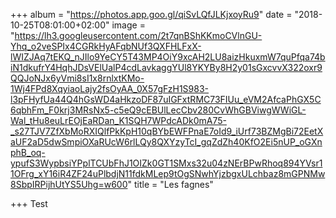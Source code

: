 +++
album = "https://photos.app.goo.gl/qiSvLQfJLKjxoyRu9"
date = "2018-10-25T08:01:00+02:00"
image = "https://lh3.googleusercontent.com/2t7qnBShKKmoCVlnGU-Yhq_o2veSPIx4CGRkHyAFqbNUf3QXFHLFxX-lWIZJAq7tEKQ_nJIlo9YeCY5T43MP4OiY9xcAH2LU8aizHkuxmW7quPfqa74biN1dkufrY4HqhJDsVElUalP4cdLavkaggYUl8YKYBy8H2y01sGxcvvX322oxr9QQJoNJx6yVmi8sI1x8rnlxtKMo-1Wj4FPd8XqyiaoLajy2fsOyAA_0X57gFzH1S983-l3pFHyfUa44Q4hGsWD4aHkzoDF87uIGFxtRMC73FIUu_eVM2AfcaPhGX5C6qbhFm_F0krj3MRsNx5-c5eQ9cEBUlLecCbv280CvWhGBViwgWWiGL-Wal_tHu8euLrEOjEaRDan_K1SQH7WPdcADk0mA75-_s27TJV7ZfXbMoRXIQlfPkKpH10qBYbEWFPnaE7oId9_iUrf73BZMgBi72EetXaUF2aD5dwSmpiOXaRUcW6rlLQy8QXYzyTcI_gqZdZh40KfO2Ei5nUP_oGXnphB_oq-ypufS3WypbsiYPplTCUbFhJ1OIZk0GT1SMxs32u04zNErBPwRhoq894YVsr11OFrg_xY16iR4ZF24uPlbdjN11fdkMLep9tOgSNwhYjzbgxULchbaz8mGPNMw8SbpIRPijhUtYS5Uhg=w600"
title = "Les fagnes"

+++
Test